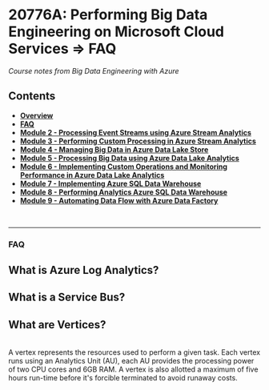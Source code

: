 <h1>20776A: Performing Big Data Engineering on Microsoft Cloud Services &rArr; FAQ</h1>
<i>Course notes from Big Data Engineering with Azure</i>

<h2>Contents</h2>

<ul>
<li><b><a href="https://github.com/njmarkham/azurebicoursenotes/">Overview</a></b></li>
<li><b><a href="https://github.com/njmarkham/azurebicoursenotes/blob/master/faq.md">FAQ</a></b></li>
<li><b><a href="https://github.com/njmarkham/azurebicoursenotes/blob/master/mod2.md">Module 2 - Processing Event Streams using Azure Stream Analytics</a></b></li>
<li><b><a href="https://github.com/njmarkham/azurebicoursenotes/blob/master/mod3.md">Module 3 - Performing Custom Processing in Azure Stream Analytics</a></b></li>
<li><b><a href="https://github.com/njmarkham/azurebicoursenotes/blob/master/mod4.md">Module 4 - Managing Big Data in Azure Data Lake Store</a></b></li>
<li><b><a href="https://github.com/njmarkham/azurebicoursenotes/blob/master/mod5.md">Module 5 - Processing Big Data using Azure Data Lake Analytics</a></b></li>
<li><b><a href="https://github.com/njmarkham/azurebicoursenotes/blob/master/mod6.md">Module 6 - Implementing Custom Operations and Monitoring Performance in Azure Data Lake Analytics</a></b></li>
<li><b><a href="https://github.com/njmarkham/azurebicoursenotes/blob/master/mod7.md">Module 7 - Implementing Azure SQL Data Warehouse</a></b></li>
<li><b><a href="https://github.com/njmarkham/azurebicoursenotes/blob/master/mod8.md">Module 8 - Performing Analytics Azure SQL Data Warehouse</a></b></li>
<li><b><a href="https://github.com/njmarkham/azurebicoursenotes/blob/master/mod9.md">Module 9 - Automating Data Flow with Azure Data Factory</a></b></li>
</ul>

<br/>

<hr/>

<h3>FAQ</h3>

<h2>What is Azure Log Analytics?</h2>
 

<h2>What is a Service Bus?</h2>
 

<h2>What  are Vertices?</h2>
<br/>
A vertex represents the resources used to perform a given task. Each vertex runs using an Analytics Unit (AU), each AU provides the processing power of two CPU cores and 6GB RAM. A vertex is also allotted a maximum of five hours run-time before it's forcible terminated to avoid runaway costs.
